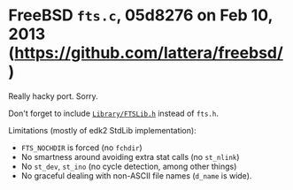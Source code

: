 # FreeBSD `fts.c`, 05d8276  on Feb 10, 2013 (https://github.com/lattera/freebsd/)

Really hacky port. Sorry.

Don't forget to include [`Library/FTSLib.h`](../../Include/Library/FTSLib.h) instead of `fts.h`.

Limitations (mostly of edk2 StdLib implementation):
- `FTS_NOCHDIR` is forced (no `fchdir`)
- No smartness around avoiding extra stat calls (no `st_nlink`)
- No `st_dev`, `st_ino` (no cycle detection, among other things)
- No graceful dealing with non-ASCII file names (`d_name` is wide).
